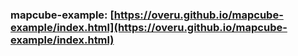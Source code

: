 ### mapcube-example: [https://overu.github.io/mapcube-example/index.html](https://overu.github.io/mapcube-example/index.html)